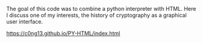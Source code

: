 The goal of this code was to combine a python interpreter with HTML. Here I discuss one of my interests, the history of cryptography as a graphical user interface.


https://c0ng13.github.io/PY-HTML/index.html
